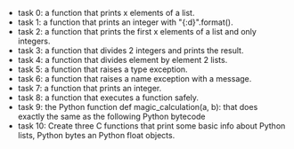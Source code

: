 - task 0: a function that prints x elements of a list.
- task 1: a function that prints an integer with "{:d}".format().
- task 2: a function that prints the first x elements of a list and only integers.
- task 3: a function that divides 2 integers and prints the result.
- task 4: a function that divides element by element 2 lists.
- task 5: a function that raises a type exception.
- task 6: a function that raises a name exception with a message.
- task 7: a function that prints an integer.
- task 8: a function that executes a function safely.
- task 9: the Python function def magic_calculation(a, b): that does exactly the same as the following Python bytecode
- task 10: Create three C functions that print some basic info about Python lists, Python bytes an Python float objects.


